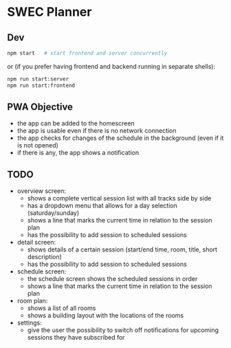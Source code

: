 # SWEC Planner

## Dev

```sh
npm start   # start frontend and server concurrently
```

or (if you prefer having frontend and backend running in separate shells):

```sh
npm run start:server
npm run start:frontend
```

## PWA Objective

* the app can be added to the homescreen
* the app is usable even if there is no network connection
* the app checks for changes of the schedule in the background (even if it is
  not opened)
* if there is any, the app shows a notification

## TODO

* overview screen:
  * shows a complete vertical session list with all tracks side by side
  * has a dropdown menu that allows for a day selection (saturday/sunday)
  * shows a line that marks the current time in relation to the session plan
  * has the possibility to add session to scheduled sessions
* detail screen:
  * shows details of a certain session (start/end time, room, title, short
    description)
  * has the possibility to add session to scheduled sessions
* schedule screen:
  * the schedule screen shows the scheduled sessions in order
  * shows a line that marks the current time in relation to the session plan
* room plan:
  * shows a list of all rooms
  * shows a building layout with the locations of the rooms
* settings:
  * give the user the possibility to switch off notifications for upcoming
    sessions they have subscribed for